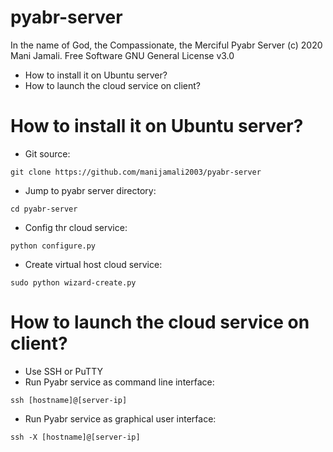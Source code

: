 # pyabr-server

In the name of God, the Compassionate, the Merciful
Pyabr Server (c) 2020 Mani Jamali. Free Software GNU General License v3.0

 - How to install it on Ubuntu server?
 - How to launch the cloud service on client?
 
# How to install it on Ubuntu server?

 - Git source:
 
 ```shell script
git clone https://github.com/manijamali2003/pyabr-server
 ```

 - Jump to pyabr server directory:
 
 ```shell script
cd pyabr-server
```
 - Config thr cloud service:
 
```shell script
python configure.py
```

 - Create virtual host cloud service:
 
```shell script
sudo python wizard-create.py
```

# How to launch the cloud service on client?

 - Use SSH or PuTTY
 - Run Pyabr service as command line interface:
 
 ```shell script
ssh [hostname]@[server-ip]
```

 - Run Pyabr service as graphical user interface:
 
```shell script
ssh -X [hostname]@[server-ip]
```